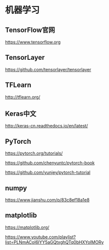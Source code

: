 机器学习
=========

## TensorFlow官网

https://www.tensorflow.org

## TensorLayer

https://github.com/tensorlayer/tensorlayer

## TFLearn

http://tflearn.org/

## Keras中文

http://keras-cn.readthedocs.io/en/latest/

## PyTorch

https://pytorch.org/tutorials/

https://github.com/chenyuntc/pytorch-book

https://github.com/yunjey/pytorch-tutorial

## numpy

https://www.jianshu.com/p/83c8ef18a1e8

## matplotlib

https://matplotlib.org/

https://www.youtube.com/playlist?list=PLNmACol6lYY5aGQtxghQTq0bHXYoIMORy

